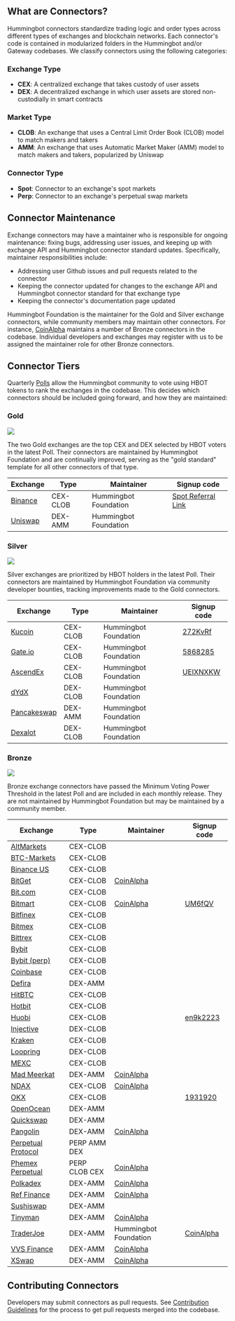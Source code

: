 ## What are Connectors?

Hummingbot connectors standardize trading logic and order types across different types of exchanges and blockchain networks. Each connector's code is contained in modularized folders in the Hummingbot and/or Gateway codebases. We classify connectors using the following categories:

### Exchange Type

* **CEX**: A centralized exchange that takes custody of user assets
* **DEX**: A decentralized exchange in which user assets are stored non-custodially in smart contracts

### Market Type

* **CLOB**: An exchange that uses a Central Limit Order Book (CLOB) model to match makers and takers
* **AMM**: An exchange that uses Automatic Market Maker (AMM) model to match makers and takers, popularized by Uniswap

### Connector Type

* **Spot**: Connector to an exchange's spot markets
* **Perp**: Connector to an exchange's perpetual swap markets

## Connector Maintenance

Exchange connectors may have a maintainer who is responsible for ongoing maintenance: fixing bugs, addressing user issues, and keeping up with exchange API and Hummingbot connector standard updates. Specifically, maintainer responsibilities include:

* Addressing user Github issues and pull requests related to the connector
* Keeping the connector updated for changes to the exchange API and Hummingbot connector standard for that exchange type
* Keeping the connector's documentation page updated

Hummingbot Foundation is the maintainer for the Gold and Silver exchange connectors, while community members may maintain other connectors. For instance, [CoinAlpha](https://coinalpha.com) maintains a number of Bronze connectors in the codebase. Individual developers and exchanges may register with us to be assigned the maintainer role for other Bronze connectors.

## Connector Tiers

Quarterly [Polls](/governance/polls) allow the Hummingbot community to vote using HBOT tokens to rank the exchanges in the codebase. This decides which connectors should be included going forward, and how they are maintained:

### Gold

![](https://img.shields.io/static/v1?label=Hummingbot&message=GOLD&color=yellow)

The two Gold exchanges are the top CEX and DEX selected by HBOT voters in the latest Poll. Their connectors are maintained by Hummingbot Foundation and are continually improved, serving as the "gold standard" template for all other connectors of that type.

| Exchange | Type | Maintainer | Signup code |
|----------|------|------------|-------------|
| [Binance](./binance) | CEX-CLOB | Hummingbot Foundation | [Spot Referral Link](https://www.binance.com/en/register?ref=FQQNNGCD) | [Futures Referral Link](https://www.binance.com/en/futures/ref?code=hummingbot)
| [Uniswap](./uniswap) | DEX-AMM | Hummingbot Foundation |

### Silver

![](https://img.shields.io/static/v1?label=Hummingbot&message=SILVER&color=white)

Silver exchanges are prioritized by HBOT holders in the latest Poll. Their connectors are maintained by Hummingbot Foundation via community developer bounties, tracking improvements made to the Gold connectors.

| Exchange | Type | Maintainer | Signup code |
|----------|------|------------|-------------|
| [Kucoin](./kucoin) | CEX-CLOB | Hummingbot Foundation | [272KvRf](https://www.kucoin.com/ucenter/signup?rcode=272KvRf)
| [Gate.io](./gate-io) | CEX-CLOB | Hummingbot Foundation | [5868285](https://www.gate.io/signup/5868285)
| [AscendEx](./ascend-ex) | CEX-CLOB | Hummingbot Foundation | [UEIXNXKW](https://ascendex.com/register?inviteCode=UEIXNXKW)
| [dYdX](./dydx) | DEX-CLOB | Hummingbot Foundation |
| [Pancakeswap](./pancakeswap) | DEX-AMM | Hummingbot Foundation |
| [Dexalot](./dexalot) | DEX-CLOB | Hummingbot Foundation |

### Bronze

![](https://img.shields.io/static/v1?label=Hummingbot&message=BRONZE&color=green)

Bronze exchange connectors have passed the Minimum Voting Power Threshold in the latest Poll and are included in each monthly release. They are not maintained by Hummingbot Foundation but may be maintained by a community member.

| Exchange | Type | Maintainer | Signup code |
|----------|------|------------|-------------|
| [AltMarkets](./altmarkets) | CEX-CLOB |
| [BTC-Markets](./btc-markets) | CEX-CLOB |
| [Binance US](./binance-us) | CEX-CLOB |
| [BitGet](./bitget-perpetual) | CEX-CLOB | [CoinAlpha](https://coinalpha.com) | 
| [Bit.com](./bit-com-perpetual) | CEX-CLOB |
| [Bitmart](./bitmart) | CEX-CLOB | [CoinAlpha](https://coinalpha.com) | [UM6fQV](https://www.bitmart.com/en?r=UM6fQV)
| [Bitfinex](./bitfinex) | CEX-CLOB |
| [Bitmex](./bitmex) | CEX-CLOB |
| [Bittrex](./bittrex) | CEX-CLOB |
| [Bybit](./bybit) | CEX-CLOB |
| [Bybit (perp)](./bybit) | CEX-CLOB |
| [Coinbase](./coinbase) | CEX-CLOB |
| [Defira](./defira) | DEX-AMM |
| [HitBTC](./hitbtc) | CEX-CLOB |
| [Hotbit](./hotbit) | CEX-CLOB |
| [Huobi](./huobi) | CEX-CLOB | | [en9k2223](https://www.huobi.com/en-us/v/register/double-invite/?inviter_id=25530615&invite_code=en9k2223)
| [Injective](./injective) | DEX-CLOB |
| [Kraken](./kraken) | CEX-CLOB |
| [Loopring](./loopring) | DEX-CLOB |
| [MEXC](./mexc) | CEX-CLOB |
| [Mad Meerkat](./mad-meerkat) | DEX-AMM | [CoinAlpha](https://coinalpha.com) | 
| [NDAX](./ndax) | CEX-CLOB | [CoinAlpha](https://coinalpha.com) | 
| [OKX](./okx) | CEX-CLOB | | [1931920](https://www.okx.com/join/1931920)
| [OpenOcean](./openocean) | DEX-AMM |
| [Quickswap](./quickswap) | DEX-AMM |
| [Pangolin](./pangolin) | DEX-AMM | [CoinAlpha](https://coinalpha.com) | 
| [Perpetual Protocol](./perp) | PERP AMM DEX |
| [Phemex Perpetual](./phemex-perpetual) | PERP CLOB CEX | [CoinAlpha](https://coinalpha.com) | 
| [Polkadex](./polkadex) | DEX-AMM | [CoinAlpha](https://coinalpha.com)
| [Ref Finance](./ref) | DEX-AMM | [CoinAlpha](https://coinalpha.com) | 
| [Sushiswap](./sushiswap) | DEX-AMM |
| [Tinyman](./tinyman) | DEX-AMM | [CoinAlpha](https://coinalpha.com) | 
| [TraderJoe](./traderjoe) | DEX-AMM | Hummingbot Foundation | [CoinAlpha](https://coinalpha.com) | 
| [VVS Finance](./vvs) | DEX-AMM | [CoinAlpha](https://coinalpha.com) | 
| [XSwap](./xswap) | DEX-AMM | [CoinAlpha](https://coinalpha.com) | 


## Contributing Connectors

Developers may submit connectors as pull requests. See [Contribution Guidelines](/developers/contributions/) for the process to get pull requests merged into the codebase.
